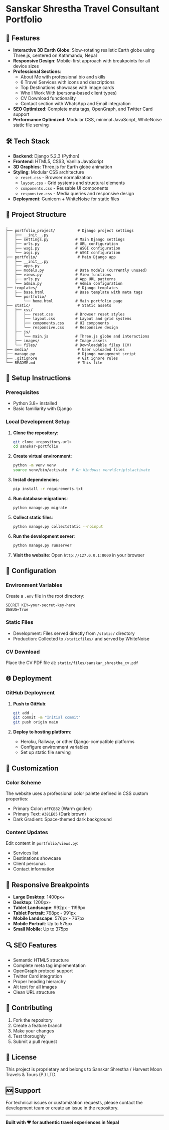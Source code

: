 # Sanskar Shrestha Travel Consultant Portfolio

## 🌟 Features

- **Interactive 3D Earth Globe**: Slow-rotating realistic Earth globe using Three.js, centered on Kathmandu, Nepal
- **Responsive Design**: Mobile-first approach with breakpoints for all device sizes
- **Professional Sections**:
  - About Me with professional bio and skills
  - 6 Travel Services with icons and descriptions
  - Top Destinations showcase with image cards
  - Who I Work With (persona-based client types)
  - CV Download functionality
  - Contact section with WhatsApp and Email integration
- **SEO Optimized**: Complete meta tags, OpenGraph, and Twitter Card support
- **Performance Optimized**: Modular CSS, minimal JavaScript, WhiteNoise static file serving

## 🛠 Tech Stack

- **Backend**: Django 5.2.3 (Python)
- **Frontend**: HTML5, CSS3, Vanilla JavaScript
- **3D Graphics**: Three.js for Earth globe animation
- **Styling**: Modular CSS architecture
  - `reset.css` - Browser normalization
  - `layout.css` - Grid systems and structural elements
  - `components.css` - Reusable UI components
  - `responsive.css` - Media queries and responsive design
- **Deployment**: Gunicorn + WhiteNoise for static files

## 📁 Project Structure

```
.
├── portfolio_project/          # Django project settings
│   ├── __init__.py
│   ├── settings.py            # Main Django settings
│   ├── urls.py                # URL configuration
│   ├── wsgi.py                # WSGI configuration
│   └── asgi.py                # ASGI configuration
├── portfolio/                  # Main Django app
│   ├── __init__.py
│   ├── apps.py
│   ├── models.py              # Data models (currently unused)
│   ├── views.py               # View functions
│   ├── urls.py                # App URL patterns
│   └── admin.py               # Admin configuration
├── templates/                  # Django templates
│   ├── base.html              # Base template with meta tags
│   └── portfolio/
│       └── home.html          # Main portfolio page
├── static/                     # Static assets
│   ├── css/
│   │   ├── reset.css          # Browser reset styles
│   │   ├── layout.css         # Layout and grid systems
│   │   ├── components.css     # UI components
│   │   └── responsive.css     # Responsive design
│   ├── js/
│   │   └── main.js            # Three.js globe and interactions
│   ├── images/                # Image assets
│   └── files/                 # Downloadable files (CV)
├── media/                      # User uploaded files
├── manage.py                   # Django management script
├── .gitignore                  # Git ignore rules
└── README.md                   # This file
```

## 🚀 Setup Instructions

### Prerequisites

- Python 3.8+ installed
- Basic familiarity with Django

### Local Development Setup

1. **Clone the repository**:
   ```bash
   git clone <repository-url>
   cd sanskar-portfolio
   ```

2. **Create virtual environment**:
   ```bash
   python -m venv venv
   source venv/bin/activate  # On Windows: venv\Scripts\activate
   ```

3. **Install dependencies**:
   ```bash
   pip install -r requirements.txt
   ```

4. **Run database migrations**:
   ```bash
   python manage.py migrate
   ```

5. **Collect static files**:
   ```bash
   python manage.py collectstatic --noinput
   ```

6. **Run the development server**:
   ```bash
   python manage.py runserver
   ```

7. **Visit the website**:
   Open `http://127.0.0.1:8000` in your browser

## 🔧 Configuration

### Environment Variables

Create a `.env` file in the root directory:

```env
SECRET_KEY=your-secret-key-here
DEBUG=True
```

### Static Files

- Development: Files served directly from `/static/` directory
- Production: Collected to `/staticfiles/` and served by WhiteNoise

### CV Download

Place the CV PDF file at: `static/files/sanskar_shrestha_cv.pdf`

## 🌐 Deployment

### GitHub Deployment

1. **Push to GitHub**:
   ```bash
   git add .
   git commit -m "Initial commit"
   git push origin main
   ```

2. **Deploy to hosting platform**:
   - Heroku, Railway, or other Django-compatible platforms
   - Configure environment variables
   - Set up static file serving

## 🎨 Customization

### Color Scheme

The website uses a professional color palette defined in CSS custom properties:

- Primary Color: `#FFCB82` (Warm golden)
- Primary Text: `#381E05` (Dark brown)
- Dark Gradient: Space-themed dark background

### Content Updates

Edit content in `portfolio/views.py`:

- Services list
- Destinations showcase
- Client personas
- Contact information

## 📱 Responsive Breakpoints

- **Large Desktop**: 1400px+
- **Desktop**: 1200px+
- **Tablet Landscape**: 992px - 1199px
- **Tablet Portrait**: 768px - 991px
- **Mobile Landscape**: 576px - 767px
- **Mobile Portrait**: Up to 575px
- **Small Mobile**: Up to 375px

## 🔍 SEO Features

- Semantic HTML5 structure
- Complete meta tag implementation
- OpenGraph protocol support
- Twitter Card integration
- Proper heading hierarchy
- Alt text for all images
- Clean URL structure

## 🤝 Contributing

1. Fork the repository
2. Create a feature branch
3. Make your changes
4. Test thoroughly
5. Submit a pull request

## 📄 License

This project is proprietary and belongs to Sanskar Shrestha / Harvest Moon Travels & Tours (P.) LTD.

## 🆘 Support

For technical issues or customization requests, please contact the development team or create an issue in the repository.

---

**Built with ❤️ for authentic travel experiences in Nepal**
